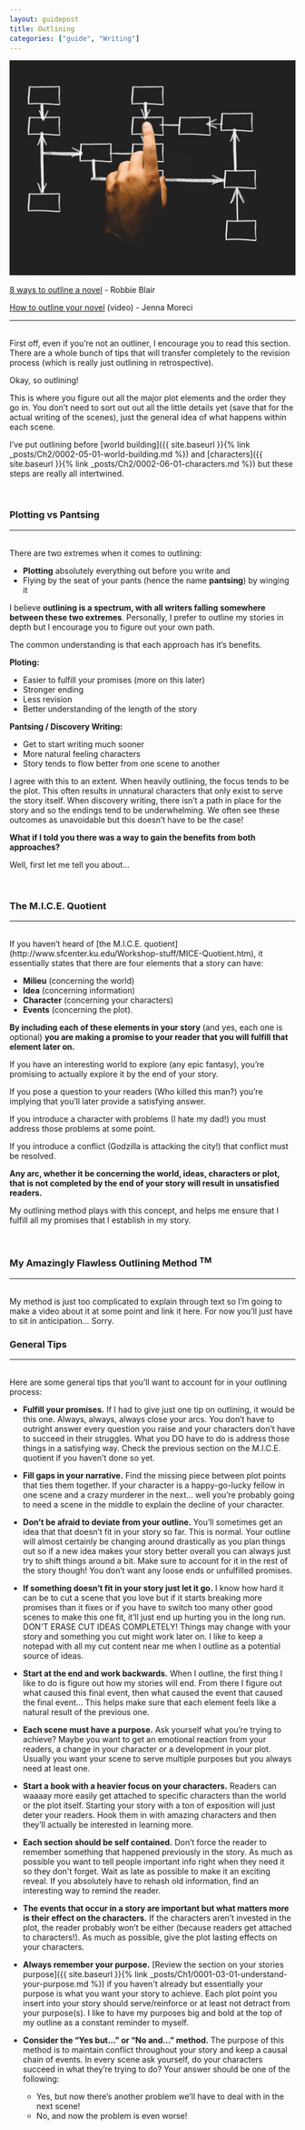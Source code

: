 ```yaml
---
layout: guidepost
title: Outlining
categories: ["guide", "Writing"]
---
```


![](/images/guide/outline.jpg)

[8 ways to outline a novel](https://litreactor.com/columns/8-ways-to-outline-a-novel) - Robbie Blair

[How to outline your novel](https://www.youtube.com/watch?v=Hwv2SKayUPo) (video) - Jenna Moreci

<hr><br>
First off, even if you’re not an outliner, I encourage you to read this section. There are a whole bunch of tips that will transfer completely to the revision process (which is really just outlining in retrospective).

Okay, so outlining!

This is where you figure out all the major plot elements and the order they go in. You don’t need to sort out out all the little details yet (save that for the actual writing of the scenes), just the general idea of what happens within each scene.

I’ve put outlining before [world building]({{ site.baseurl }}{% link _posts/Ch2/0002-05-01-world-building.md %}) and [characters]({{ site.baseurl }}{% link _posts/Ch2/0002-06-01-characters.md %}) but these steps are really all intertwined.

<br>

### Plotting vs Pantsing

<hr><br>
There are two extremes when it comes to outlining:

- **Plotting** absolutely everything out before you write and
- Flying by the seat of your pants (hence the name **pantsing**) by winging it

I believe **outlining is a spectrum, with all writers falling somewhere between these two extremes**. Personally, I prefer to outline my stories in depth but I encourage you to figure out your own path.

The common understanding is that each approach has it’s benefits.

**Ploting:**
- Easier to fulfill your promises (more on this later)
- Stronger ending
- Less revision
- Better understanding of the length of the story

**Pantsing / Discovery Writing:**
- Get to start writing much sooner
- More natural feeling characters
- Story tends to flow better from one scene to another


I agree with this to an extent. When heavily outlining, the focus tends to be the plot. This often results in unnatural characters that only exist to serve the story itself. When discovery writing, there isn’t a path in place for the story and so the endings tend to be underwhelming. We often see these outcomes as unavoidable but this doesn’t have to be the case!

**What if I told you there was a way to gain the benefits from both approaches?**

Well, first let me tell you about...

<br>

### <a name="mice-quotient"></a>The M.I.C.E. Quotient

<hr><br>
If you haven’t heard of [the M.I.C.E. quotient](http://www.sfcenter.ku.edu/Workshop-stuff/MICE-Quotient.htm), it essentially states that there are four elements that a story can have:

- **Milieu** (concerning the world)
- **Idea** (concerning information)
- **Character** (concerning your characters)
- **Events** (concerning the plot).

**By including each of these elements in your story** (and yes, each one is optional) **you are making a promise to your reader that you will fulfill that element later on.**

If you have an interesting world to explore (any epic fantasy), you’re promising to actually explore it by the end of your story.

If you pose a question to your readers (Who killed this man?) you’re implying that you’ll later provide a satisfying answer.

If you introduce a character with problems (I hate my dad!) you must address those problems at some point.

If you introduce a conflict (Godzilla is attacking the city!) that conflict must be resolved.

**Any arc, whether it be concerning the world, ideas, characters or plot, that is not completed by the end of your story will result in unsatisfied readers.**

My outlining method plays with this concept, and helps me ensure that I fulfill all my promises that I establish in my story.

<br>

### My Amazingly Flawless Outlining Method <sup>TM</sup>

<hr><br>
My method is just too complicated to explain through text so I’m going to make a video about it at some point and link it here. For now you’ll just have to sit in anticipation… Sorry.

<br>

### General Tips

<hr><br>
Here are some general tips that you’ll want to account for in your outlining process:

- **Fulfill your promises.** If I had to give just one tip on outlining, it would be this one. Always, always, always close your arcs. You don’t have to outright answer every question you raise and your characters don’t have to succeed in their struggles. What you DO have to do is address those things in a satisfying way. Check the previous section on the M.I.C.E. quotient if you haven’t done so yet.

- **Fill gaps in your narrative.** Find the missing piece between plot points that ties them together. If your character is a happy-go-lucky fellow in one scene and a crazy murderer in the next… well you’re probably going to need a scene in the middle to explain the decline of your character.

- **Don’t be afraid to deviate from your outline.** You’ll sometimes get an idea that that doesn’t fit in your story so far. This is normal. Your outline will almost certainly be changing around drastically as you plan things out so if a new idea makes your story better overall you can always just try to shift things around a bit. Make sure to account for it in the rest of the story though! You don’t want any loose ends or unfulfilled promises.

- **If something doesn’t fit in your story just let it go.** I know how hard it can be to cut a scene that you love but if it starts breaking more promises than it fixes or if you have to switch too many other good scenes to make this one fit, it’ll just end up hurting you in the long run. DON'T ERASE CUT IDEAS COMPLETELY! Things may change with your story and something you cut might work later on. I like to keep a notepad with all my cut content near me when I outline as a potential source of ideas.

- **Start at the end and work backwards.** When I outline, the first thing I like to do is figure out how my stories will end. From there I figure out what caused this final event, then what caused the event that caused the final event… This helps make sure that each element feels like a natural result of the previous one.

- **Each scene must have a purpose.** Ask yourself what you’re trying to achieve? Maybe you want to get an emotional reaction from your readers, a change in your character or a development in your plot. Usually you want your scene to serve multiple purposes but you always need at least one.

- **Start a book with a heavier focus on your characters.** Readers can waaaay more easily get attached to specific characters than the world or the plot itself. Starting your story with a ton of exposition will just deter your readers. Hook them in with amazing characters and then they’ll actually be interested in learning more.

- **Each section should be self contained.** Don’t force the reader to remember something that happened previously in the story. As much as possible you want to tell people important info right when they need it so they don't forget. Wait as late as possible to make it an exciting reveal. If you absolutely have to rehash old information, find an interesting way to remind the reader.

- **The events that occur in a story are important but what matters more is their effect on the characters.** If the characters aren’t invested in the plot, the reader probably won’t be either (because readers get attached to characters!). As much as possible, give the plot lasting effects on your characters.

- **Always remember your purpose.** [Review the section on your stories purpose]({{ site.baseurl }}{% link _posts/Ch1/0001-03-01-understand-your-purpose.md %}) if you haven't already but essentially your purpose is what you want your story to achieve. Each plot point you insert into your story should serve/reinforce or at least not detract from your purpose(s). I like to have my purposes big and bold at the top of my outline as a constant reminder to myself.

- **Consider the “Yes but…” or “No and...” method.** The purpose of this method is to maintain conflict throughout your story and keep a causal chain of events. In every scene ask yourself, do your characters succeed in what they’re trying to do? Your answer should be one of the following:
    - Yes, but now there’s another problem we’ll have to deal with in the next scene!
    - No, and now the problem is even worse!